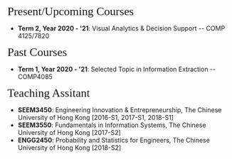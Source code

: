 
<p><span style="font-family:georgia,serif;"><span style="font-size:26px;">Present/Upcoming Courses</span></span></p>

- **Term 2, Year 2020 - '21**: Visual Analytics & Decision Support -- COMP 4125/7820 
&emsp; 

<p><span style="font-family:georgia,serif;"><span style="font-size:26px;">Past Courses</span></span></p>

- **Term 1, Year 2020 - '21**: Selected Topic in Information Extraction -- COMP4085
&emsp; 

<p><span style="font-family:georgia,serif; font-size:26px;">Teaching Assitant</span></p>

- **SEEM3450**: Engineering Innovation & Entrepreneurship, The Chinese University of Hong Kong [2016-S1, 2017-S1, 2018-S1]
- **SEEM3550**: Fundamentals in Information Systems, The Chinese University of Hong Kong [2017-S2]
- **ENGG2450**: Probability and Statistics for Engineers, The Chinese University of Hong Kong [2018-S2]

